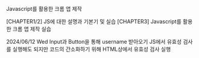 Javascript를 활용한 크롬 앱 제작

[CHAPTER1/2] JS에 대한 설명과 기본기 및 실습
[CHAPTER3] Javascript를 활용한 크롬 앱 제작 실습

2024/06/12 Wed
Input과 Button을 통해 username 받아오기
JS에서 유효성 검사를 실행해도 되지만 코드의 간소화하기 위해 HTML상에서 유효성 검사 실행

